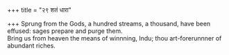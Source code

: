 +++
title = "२९ शतं धारा"

+++
Sprung from the Gods, a hundred streams, a thousand, have been effused: sages prepare and purge them.  
     Bring us from heaven the means of winnning, Indu; thou art-forerunnner of abundant riches.